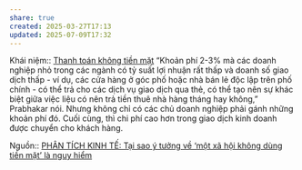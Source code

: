 ```yaml
---
share: true
created: 2025-03-27T17:13
updated: 2025-07-09T17:32
---
```

Khái niệm:: [Thanh toán không tiền mặt](../../../../../%CE%9E%20Kh%C3%A1i%20ni%E1%BB%87m/Thanh%20to%C3%A1n%20kh%C3%B4ng%20ti%E1%BB%81n%20m%E1%BA%B7t.md)
“Khoản phí 2-3% mà các doanh nghiệp nhỏ trong các ngành có tỷ suất lợi nhuận rất thấp và doanh số giao dịch thấp - ví dụ, các cửa hàng ở góc phố hoặc nhà bán lẻ độc lập trên phố chính - có thể trả cho các dịch vụ giao dịch qua thẻ, có thể tạo nên sự khác biệt giữa việc liệu có nên trả tiền thuê nhà hàng tháng hay không,” Prabhakar nói. Nhưng không chỉ có các chủ doanh nghiệp phải gánh những khoản phí đó. Cuối cùng, thì chi phí cao hơn trong giao dịch kinh doanh được chuyển cho khách hàng.

Nguồn:: [PHÂN TÍCH KINH TẾ: Tại sao ý tưởng về ‘một xã hội không dùng tiền mặt’ là nguy hiểm](https://www.phantichkinhte123.com/2020/11/tai-sao-y-tuong-ve-mot-xa-hoi-khong.html)
